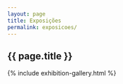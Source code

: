 ```yaml
---
layout: page
title: Exposições
permalink: exposicoes/
---
```


<section>
	<h2> {{ page.title }} </h2>
	<article>
		{% include exhibition-gallery.html %}
	</article>
</section>